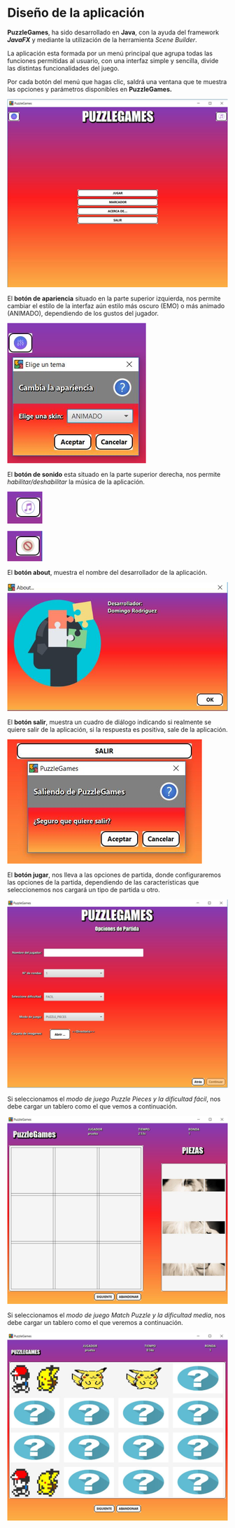 # Diseño de la aplicación

**PuzzleGames**, ha sido desarrollado en **Java**, con la ayuda del framework  ***JavaFX*** y mediante la utilización de la herramienta *Scene Builder*.

La aplicación esta formada por un menú principal que agrupa todas las funciones permitidas al usuario, con una interfaz simple y sencilla, divide las distintas funcionalidades del juego.

Por cada botón del menú que hagas clic, saldrá una ventana que te muestra las opciones y parámetros disponibles en **PuzzleGames.**



![](mockup/menuprincipal.jpg)

El **botón de apariencia** situado en la parte superior izquierda, nos permite cambiar el estilo de la interfaz aún estilo más oscuro (EMO) o más animado (ANIMADO), dependiendo de los gustos del jugador.

![](mockup/botonTema.jpg)

El **botón de sonido** esta situado en la parte superior derecha, nos permite *habilitar/deshabilitar* la música de la aplicación.

![](mockup/sonido_on.jpg)

![](mockup/sonido_off.jpg)

El **botón about**,  muestra el nombre del desarrollador de la aplicación.

![](mockup/About.jpg)

El **botón salir**, muestra un cuadro de diálogo indicando si realmente se quiere salir de la aplicación, si la respuesta es positiva, sale de la aplicación.

![](mockup/salir.jpg)

El **botón jugar**, nos lleva a las opciones de partida, donde configuraremos las opciones de la partida, dependiendo de las características que seleccionemos nos cargará un tipo de partida u otro.

![](mockup/opcionespartida.jpg)

Si seleccionamos el *modo de juego Puzzle Pieces y la dificultad fácil*, nos debe cargar un tablero como el que vemos a continuación.

![](mockup/tableropuzzlepieces.jpg)

Si seleccionamos  el *modo de juego Match Puzzle y la dificultad media*, nos debe cargar un tablero como el que veremos a continuación.

![](mockup/tableromatchpuzzle.jpg)






